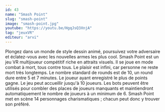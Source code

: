 ```yaml
---
id: 43
name: "Smash Point"
slug: "smash-point"
image: "smash-point.jpg"
youtube: "https://youtu.be/HgqJsQ3XnjA"
tag: "jeuxVR"
editeur: "arvi"
---
```


Plongez dans un monde de style dessin animé, poursuivez votre adversaire et éclatez-vous avec les nouvelles armes les plus cool. Smash Point est un jeu VR multijoueur compétitif riche en attraits visuels. Il se joue en mode combat à mort, tous contre tous. Le plaisir est infini, car personne ne reste mort très longtemps. Le nombre standard de rounds est de 10, un round dure entre 5 et 7 minutes. Le joueur ayant enregistré le plus de points gagne. Le jeu peut accueillir jusqu'à 10 joueurs. Les bots peuvent être utilisés pour combler des places de joueurs manquants et maintiendront automatiquement le nombre de joueurs à un minimum de 6. Smash Point met en scène 14 personnages charismatiques ; chacun peut donc y trouver son préféré.
